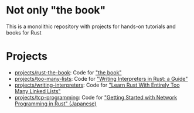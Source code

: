 # Not only "the book"
This is a monolithic repository with projects for hands-on tutorials and books for Rust

# Projects

- [projects/rust-the-book](projects/rust-the-book): Code for ["the book"](https://doc.rust-lang.org/book/)
- [projects/too-many-lists](projects/too-many-lists): Code for ["Writing Interpreters in Rust: a Guide"](https://rust-hosted-langs.github.io/book/)
- [projects/writing-interpreters](projects/writing-interpreters): Code for ["Learn Rust With Entirely Too Many Linked Lists"](https://rust-unofficial.github.io/too-many-lists/)
- [projects/tcp-programming](projects/tcp-programming): Code for ["Getting Started with Network Programming in Rust" (Japanese)](https://www.amazon.co.jp/dp/B07SW2GXVF)
